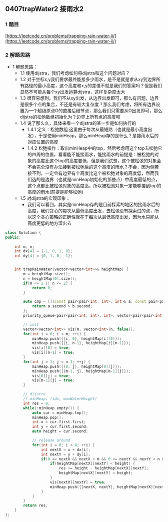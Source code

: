 ## 0407trapWater2 接雨水2

### 1 题目
[https://leetcode.cn/problems/trapping-rain-water-ii/](https://leetcode.cn/problems/trapping-rain-water-ii/)

### 2 解题思路
- 1 解题思路：
  - 1.1 使用dijstra，我们考虑如何将dijstra和这个问题对应？
  - 1.2 对于坐标x,y我们要求最终能接多少雨水，是不是就是求从xy到边界所有路径的最小高度，这个高度和x,y的差值不就是我们的答案吗？但是我们显然不可能从每个xy出发运算dijstra，这样复杂度太大
  - 1.3 很容易想到，我们不从xy出发，从边界出发即可，那么有问题，边界是很多个点的集合，不还是有较大复杂度？那么我们考虑，将所有边界设置为一个超级原点O的直接后继节点，那么我们只需要从O出发即可，那么dijstra的松弛数组初始化为？边界上所有点的高度呗
  - 1.4 说了那么久，具体来看一个dijstra的某一步是如何执行的
    - 1.4.1 定义：松弛数组 这里由于每次从最短路（也就是最小高度出发），于是使用minHeap，那么minHeap存的是什么？是接雨水后的对应位置的高度
    - 1.4.2 松弛操作：取出minHeap中的top，然后考虑用这个top去松弛它的四周的位置，看看能不能接雨水，能接雨水的前提是：被松弛的对象的高度比这个top的高度要低，但是我们试想，这个被松弛的对象会不会完全没有办法接到被松弛后的这个高度的雨水？不会，因为倘若接不到，一定会有边界有个高度比这个被松弛对象的高度低，然而我们选的是边界（也就是minHeap初始化的那些点）中高度最低的点，这个点都比被松弛对象的高度高，所以被松弛对象一定能够接到top的高度的雨水(前提是能够松弛)
  - 1.5 对dijstra的宏观印象：
    - 我们可以看到，其实是minHeap存的是目前探索的地区的接雨水后的高度，我们贪心的每次从最低高度出发，去松弛没有探索过的点，所以这个贪心策略的正确性就在于每次从最低高度出发，因为水只能从高度更低的地方溜出去

```cpp
class Solution {
public:
    
    int m, n;
    int dx[4] = {-1, 0, 1, 0};
    int dy[4] = {0, 1, 0, -1};


    int trapRainWater(vector<vector<int>>& heightMap) {
        m = heightMap.size();
        n = heightMap[0].size();
        if(m <= 2 || n <= 2) {
            return 0;
        }

        auto cmp = [](const pair<pair<int, int>, int>& a, const pair<pair<int, int>, int>& b) {
            return a.second > b.second;
        };
        priority_queue<pair<pair<int, int>, int>, vector<pair<pair<int, int>, int>>, decltype(cmp)> minHeap(cmp);

        // init
        vector<vector<int>> vis(m, vector<int>(n, false));        
        for(int i = 0; i < m; ++i) {
            minHeap.push({{i, 0}, heightMap[i][0]});
            minHeap.push({{i, n-1}, heightMap[i][n-1]});
            vis[i][0] = true;
            vis[i][n-1] = true;
        }
        for(int j = 1; j < n-1; ++j) {
            minHeap.push({{0, j}, heightMap[0][j]});
            minHeap.push({{m-1, j}, heightMap[m-1][j]});
            vis[0][j] = true;
            vis[m-1][j] = true;
        }

        // dijstra
        // minHeap: [idx, maxWaterHeight]
        int res = 0;
        while(!minHeap.empty()) {
            auto cur = minHeap.top();
            minHeap.pop();
            int x = cur.first.first;
            int y = cur.first.second;
            auto height = cur.second;

            // release around
            for(int i = 0; i < 4; ++i) {
                int nextX = x + dx[i];
                int nextY = y + dy[i];
                if(0 <= nextX && nextX < m && 0 <= nextY && nextY < n && !vis[nextX][nextY]) {
                    if(heightMap[nextX][nextY] < height) {
                        res += height - heightMap[nextX][nextY];
                        heightMap[nextX][nextY] = height;
                    }
                    vis[nextX][nextY] = true;
                    minHeap.push({{nextX, nextY}, heightMap[nextX][nextY]});
                }
            }
        }
        return res;
    }
};
```